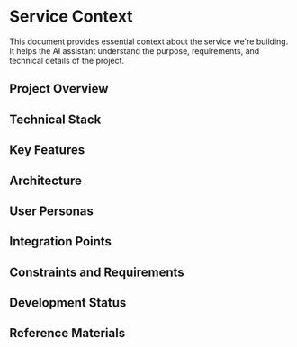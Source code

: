 # Service Context
<!-- Project context to check for every query. -->
This document provides essential context about the service we're building. It helps the AI assistant understand the purpose, requirements, and technical details of the project.

## Project Overview
<!-- Describe the overall purpose and goals of the service -->

## Technical Stack
<!-- List the technologies, frameworks, and tools being used -->

## Key Features
<!-- Outline the main features and functionality -->

## Architecture
<!-- Describe the system architecture and components -->

## User Personas
<!-- Define the target users and their needs -->

## Integration Points
<!-- List external systems and APIs the service integrates with -->

## Constraints and Requirements
<!-- Detail any technical constraints or business requirements -->

## Development Status
<!-- Current state of development and upcoming priorities -->

## Reference Materials
<!-- Links to relevant documentation or resources -->